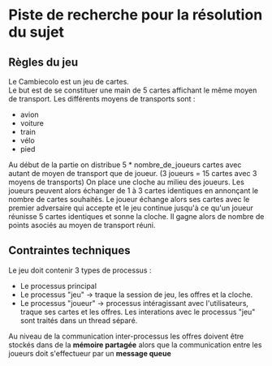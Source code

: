 # Piste de recherche pour la résolution du sujet 

## Règles du jeu 
Le Cambiecolo est un jeu de cartes.  <br/>
Le but est de se constituer une main de 5 cartes affichant le même moyen de transport.
Les différents moyens de transports sont : <br/>
 - avion
 - voiture
 - train
 - vélo
 - pied  <br/>

Au début de la partie on distribue 5 * nombre_de_joueurs cartes avec autant de moyen de transport que de joueur. (3 joueurs = 15 cartes avec 3 moyens de transports)
On place une cloche au milieu des joueurs.
Les joueurs peuvent alors échanger de 1 à 3 cartes identiques en annonçant le nombre de cartes souhaités. Le joueur échange alors ses cartes avec le premier adversaire qui accepte et le jeu continue jusqu'à ce qu'un joueur réunisse 5 cartes identiques et sonne la cloche. Il gagne alors de nombre de points asociés au moyen de transport réuni.

## Contraintes techniques
Le jeu doit contenir 3 types de processus :  <br/>
 - Le processus principal
 - Le processus "jeu" &rarr; traque la session de jeu, les offres et la cloche.
 - Le processus "joueur" &rarr; processus intéragissant avec l'utilisateurs, traque ses cartes et les offres. Les interations avec le processus "jeu" sont traités dans un thread séparé. <br/>

Au niveau de la communication inter-processus les offres doivent être stockés dans de la __mémoire partagée__ alors que la communication entre les joueurs doit s'effectueur par un __message queue__